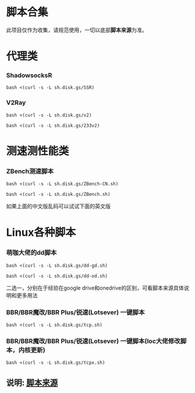 # 脚本合集
此项目仅作为收集，请规范使用，一切以底部**脚本来源**为准。


# 代理类

### ShadowsocksR
```
bash <(curl -s -L sh.disk.gs/SSR)
```

### V2Ray
```
bash <(curl -s -L sh.disk.gs/v2)
```
```
bash <(curl -s -L sh.disk.gs/233v2)
```

# 测速测性能类

### ZBench测速脚本
```
bash <(curl -s -L sh.disk.gs/ZBench-CN.sh)
```
```
bash <(curl -s -L sh.disk.gs/ZBench.sh)
```
如果上面的中文版乱码可以试试下面的英文版




# Linux各种脚本

### 萌咖大佬的dd脚本
```
bash <(curl -s -L sh.disk.gs/dd-gd.sh)
```
```
bash <(curl -s -L sh.disk.gs/dd-od.sh)
```
二选一，分别在于经验在google drive和onedrive的区别，可看脚本来源具体说明和更多用法

### BBR/BBR魔改/BBR Plus/锐速(Lotsever) 一键脚本
```
bash <(curl -s -L sh.disk.gs/tcp.sh)
```

### BBR/BBR魔改/BBR Plus/锐速(Lotsever) 一键脚本(loc大佬修改脚本，内核更新)
```
bash <(curl -s -L sh.disk.gs/tcpx.sh)
```





## 说明: [脚本来源](/脚本来源.md)